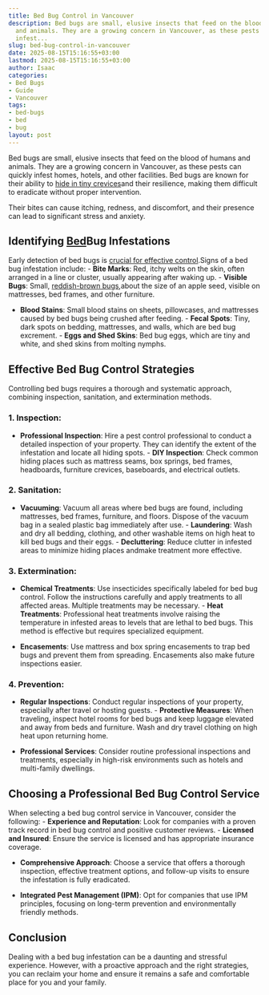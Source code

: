 ```yaml
---
title: Bed Bug Control in Vancouver
description: Bed bugs are small, elusive insects that feed on the blood of humans
  and animals. They are a growing concern in Vancouver, as these pests can quickly
  infest...
slug: bed-bug-control-in-vancouver
date: 2025-08-15T15:16:55+03:00
lastmod: 2025-08-15T15:16:55+03:00
author: Isaac
categories:
- Bed Bugs
- Guide
- Vancouver
tags:
- bed-bugs
- bed
- bug
layout: post
---
```

Bed bugs are small, elusive insects that feed on the blood of humans and animals. They are a growing concern in Vancouver, as these pests can quickly infest homes, hotels, and other facilities. Bed bugs are known for their ability to [hide in tiny crevices](https://pestpolicy.com/can-you-see-[bed-bugs](https://pestpolicy.com/bed-bug-bites-vs-mosquito-bites/)/)and their resilience, making them difficult to eradicate without proper intervention.

Their bites can cause itching, redness, and discomfort, and their presence can lead to significant stress and anxiety.

##  Identifying [Bed](https://pestpolicy.com/bed-bug-bites-vs-other-bites/)Bug Infestations

Early detection of bed bugs is [crucial for effective control](https://www.epa.gov/bedbugs/do-it-yourself-bed-bug-control).Signs of a bed bug infestation include: - **Bite Marks**: Red, itchy welts on the skin, often arranged in a line or cluster, usually appearing after waking up. - **Visible Bugs**: Small, [reddish-brown bugs](https://pestpolicy.com/baby-bed-bugs/),about the size of an apple seed, visible on mattresses, bed frames, and other furniture.

- **Blood Stains**: Small blood stains on sheets, pillowcases, and mattresses caused by bed bugs being crushed after feeding. - **Fecal Spots**: Tiny, dark spots on bedding, mattresses, and walls, which are bed bug excrement. - **Eggs and Shed Skins**: Bed bug eggs, which are tiny and white, and shed skins from molting nymphs.

##  Effective Bed Bug Control Strategies

Controlling bed bugs requires a thorough and systematic approach, combining inspection, sanitation, and extermination methods.

###  **1. Inspection**:

- **Professional Inspection**: Hire a pest control professional to conduct a detailed inspection of your property. They can identify the extent of the infestation and locate all hiding spots. - **DIY Inspection**: Check common hiding places such as mattress seams, box springs, bed frames, headboards, furniture crevices, baseboards, and electrical outlets.

###  **2. Sanitation**:

- **Vacuuming**: Vacuum all areas where bed bugs are found, including mattresses, bed frames, furniture, and floors. Dispose of the vacuum bag in a sealed plastic bag immediately after use. - **Laundering**: Wash and dry all bedding, clothing, and other washable items on high heat to kill bed bugs and their eggs. - **Decluttering**: Reduce clutter in infested areas to minimize hiding places andmake treatment more effective.

###  **3. Extermination**:

- **Chemical Treatments**: Use insecticides specifically labeled for bed bug control. Follow the instructions carefully and apply treatments to all affected areas. Multiple treatments may be necessary. - **Heat Treatments**: Professional heat treatments involve raising the temperature in infested areas to levels that are lethal to bed bugs. This method is effective but requires specialized equipment.

- **Encasements**: Use mattress and box spring encasements to trap bed bugs and prevent them from spreading. Encasements also make future inspections easier.

###  **4. Prevention**:

- **Regular Inspections**: Conduct regular inspections of your property, especially after travel or hosting guests. - **Protective Measures**: When traveling, inspect hotel rooms for bed bugs and keep luggage elevated and away from beds and furniture. Wash and dry travel clothing on high heat upon returning home.

- **Professional Services**: Consider routine professional inspections and treatments, especially in high-risk environments such as hotels and multi-family dwellings.

##  Choosing a Professional Bed Bug Control Service

When selecting a bed bug control service in Vancouver, consider the following: - **Experience and Reputation**: Look for companies with a proven track record in bed bug control and positive customer reviews. - **Licensed and Insured**: Ensure the service is licensed and has appropriate insurance coverage.

- **Comprehensive Approach**: Choose a service that offers a thorough inspection, effective treatment options, and follow-up visits to ensure the infestation is fully eradicated.

- **Integrated Pest Management (IPM)**: Opt for companies that use IPM principles, focusing on long-term prevention and environmentally friendly methods.

##  Conclusion

Dealing with a bed bug infestation can be a daunting and stressful experience. However, with a proactive approach and the right strategies, you can reclaim your home and ensure it remains a safe and comfortable place for you and your family.
